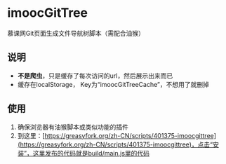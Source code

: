 # imoocGitTree
 慕课网Git页面生成文件导航树脚本（需配合油猴）

## 说明
* **不是爬虫**，只是缓存了每次访问的url，然后展示出来而已
* 缓存在localStorage， Key为“imoocGitTreeCache”，不想用了就删掉

## 使用
1. 确保浏览器有油猴脚本或类似功能的插件
2. 到这里：[https://greasyfork.org/zh-CN/scripts/401375-imoocgittree](https://greasyfork.org/zh-CN/scripts/401375-imoocgittree)，点击“安装”，这里发布的代码就是build/main.js里的代码